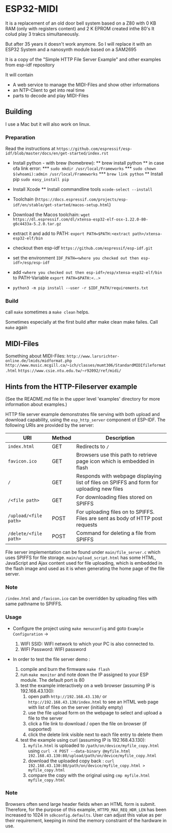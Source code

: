 # ESP32-MIDI

It is a replacement of an old door bell system based on a Z80 with 0 KB RAM (only with registers content) and 2 K EPROM created inthe 80's
It colud play 3 trakcs simultaneously.

But after 35 years it doesn't work anymore. So I will replace it with an ESP32 System and a nanosynth module based on a SAM2695

It is a copy of the "Simple HTTP File Server Example" and other examples from esp-idf repository

It will contain
* A web service to manage the MIDI-Files and show other informations
* an NTP-Client to get into real time
* parts to decode and play MIDI-Files

## Building

I use a Mac but it will also work on linux.

### Preparation

Read the instructions at `https://github.com/espressif/esp-idf/blob/master/docs/en/get-started/index.rst`

* Install python - with brew (homebrew):
** brew install python
** in case ofa link error:
*** `sudo mkdir /usr/local/Frameworks`
*** `sudo chown $(whoami):admin /usr/local/Frameworks`
*** `brew link python`
** Install pip `sudo easy_install pip`

* Install Xcode
** Install commandline tools `xcode-select --install`

* Toolchain (`https://docs.espressif.com/projects/esp-idf/en/stable/get-started/macos-setup.html`)
* Download the Macos toolchain: `wget https://dl.espressif.com/dl/xtensa-esp32-elf-osx-1.22.0-80-g6c4433a-5.2.0.tar.gz`
* extract it and add to PATH:  `export PATH=$PATH:<extract path>/xtensa-esp32-elf/bin`

* checkout then esp-idf `https://github.com/espressif/esp-idf.git`
* set the environment `IDF_PATH=<where you checked out then esp-idf>/esp/esp-idf`
* add `<where you checked out then esp-idf>/esp/xtensa-esp32-elf/bin` to PATH-Variable `export PATH=$PATH:<..>`

* `python3 -m pip install --user -r $IDF_PATH/requirements.txt`

### Build

call `make` sometimes a `make clean` helps.

Sometimes especially at the first build after make clean make failes. Call `make` again

## MIDI-Files

Something about MIDI-Files:
`http://www.larsrichter-online.de/lmids/midformat.php`
`http://www.music.mcgill.ca/~ich/classes/mumt306/StandardMIDIfileformat.html`
`https://www.csie.ntu.edu.tw/~r92092/ref/midi/`

## Hints from the HTTP-Fileserver example

(See the README.md file in the upper level 'examples' directory for more information about examples.)

HTTP file server example demonstrates file serving with both upload and download capability, using the `esp_http_server` component of ESP-IDF. The following URIs are provided by the server:

| URI                  | Method  | Description                                                                               |
|----------------------|---------|-------------------------------------------------------------------------------------------|
|`index.html`          | GET     | Redirects to `/`                                                                          |
|`favicon.ico`         | GET     | Browsers use this path to retrieve page icon which is embedded in flash                   |
|`/`                   | GET     | Responds with webpage displaying list of files on SPIFFS and form for uploading new files |
|`/<file path>`        | GET     | For downloading files stored on SPIFFS                                                    |
|`/upload/<file path>` | POST    | For uploading files on to SPIFFS. Files are sent as body of HTTP post requests            |
|`/delete/<file path>` | POST    | Command for deleting a file from SPIFFS                                                   |

File server implementation can be found under `main/file_server.c` which uses SPIFFS for file storage. `main/upload_script.html` has some HTML, JavaScript and Ajax content used for file uploading, which is embedded in the flash image and used as it is when generating the home page of the file server.

### Note

`/index.html` and `/favicon.ico` can be overridden by uploading files with same pathname to SPIFFS.

### Usage

* Configure the project using `make menuconfig` and goto `Example Configuration` ->
    1. WIFI SSID: WIFI network to which your PC is also connected to.
    2. WIFI Password: WIFI password

* In order to test the file server demo :
    1. compile and burn the firmware `make flash`
    2. run `make monitor` and note down the IP assigned to your ESP module. The default port is 80
    3. test the example interactively on a web browser (assuming IP is 192.168.43.130):
        1. open path `http://192.168.43.130/` or `http://192.168.43.130/index.html` to see an HTML web page with list of files on the server (initially empty)
        2. use the file upload form on the webpage to select and upload a file to the server
        3. click a file link to download / open the file on browser (if supported)
        4. click the delete link visible next to each file entry to delete them
    4. test the example using curl (assuming IP is 192.168.43.130):
        1. `myfile.html` is uploaded to `/path/on/device/myfile_copy.html` using `curl -X POST --data-binary @myfile.html 192.168.43.130:80/upload/path/on/device/myfile_copy.html`
        2. download the uploaded copy back : `curl 192.168.43.130:80/path/on/device/myfile_copy.html > myfile_copy.html`
        3. compare the copy with the original using `cmp myfile.html myfile_copy.html`

### Note

Browsers often send large header fields when an HTML form is submit. Therefore, for the purpose of this example, `HTTPD_MAX_REQ_HDR_LEN` has been increased to 1024 in `sdkconfig.defaults`. User can adjust this value as per their requirement, keeping in mind the memory constraint of the hardware in use.
